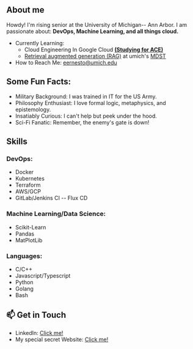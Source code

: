 ## About me
Howdy! I'm rising senior at the University of Michigan-- Ann Arbor. I am passionate about: **DevOps, Machine Learning, and all things cloud.**
- Currently Learning:
  - Cloud Engineering In Google Cloud **[(Studying for ACE)](https://cloud.google.com/learn/certification/cloud-engineer)**
  - [Retrieval augmented generation (RAG)](https://github.com/Ernesto905/W24-llm-augmentation) at umich's [MDST](https://mdst.club/)
- How to Reach Me: [eernesto@umich.edu](mailto:eernesto@umich.edu)

## Some Fun Facts:
- Military Background: I was trained in IT for the US Army.
- Philosophy Enthusiast: I love formal logic, metaphysics, and epistemology.
- Insatiably Curious: I can't help but peek under the hood.
- Sci-Fi Fanatic: Remember, the enemy's gate is down!

## Skills

### DevOps:

- Docker
- Kubernetes
- Terraform
- AWS/GCP
- GitLab/Jenkins CI -- Flux CD

### Machine Learning/Data Science:

- Scikit-Learn
- Pandas
- MatPlotLib

### Languages:
- C/C++
- Javascript/Typescript
- Python
- Golang
- Bash

## 📫 Get in Touch

- LinkedIn: [Click me!](https://www.linkedin.com/in/ernesto-enriquez/)
- My special secret Website: [Click me!](https://www.youtube.com/watch?v=dQw4w9WgXcQ)
